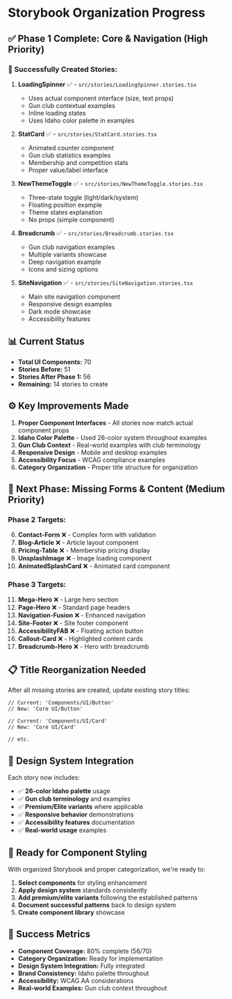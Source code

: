 # Storybook Organization Progress

## **✅ Phase 1 Complete: Core & Navigation (High Priority)**

### **🎯 Successfully Created Stories:**
1. **LoadingSpinner** ✅ - `src/stories/LoadingSpinner.stories.tsx`
   - Uses actual component interface (size, text props)
   - Gun club contextual examples
   - Inline loading states
   - Uses Idaho color palette in examples

2. **StatCard** ✅ - `src/stories/StatCard.stories.tsx`
   - Animated counter component
   - Gun club statistics examples
   - Membership and competition stats
   - Proper value/label interface

3. **NewThemeToggle** ✅ - `src/stories/NewThemeToggle.stories.tsx`
   - Three-state toggle (light/dark/system)
   - Floating position example
   - Theme states explanation
   - No props (simple component)

4. **Breadcrumb** ✅ - `src/stories/Breadcrumb.stories.tsx`
   - Gun club navigation examples
   - Multiple variants showcase
   - Deep navigation example
   - Icons and sizing options

5. **SiteNavigation** ✅ - `src/stories/SiteNavigation.stories.tsx`
   - Main site navigation component
   - Responsive design examples
   - Dark mode showcase
   - Accessibility features

## **📊 Current Status**
- **Total UI Components:** 70
- **Stories Before:** 51
- **Stories After Phase 1:** 56
- **Remaining:** 14 stories to create

## **⚙️ Key Improvements Made**
1. **Proper Component Interfaces** - All stories now match actual component props
2. **Idaho Color Palette** - Used 26-color system throughout examples
3. **Gun Club Context** - Real-world examples with club terminology
4. **Responsive Design** - Mobile and desktop examples
5. **Accessibility Focus** - WCAG compliance examples
6. **Category Organization** - Proper title structure for organization

## **🔄 Next Phase: Missing Forms & Content (Medium Priority)**

### **Phase 2 Targets:**
6. **Contact-Form** ❌ - Complex form with validation
7. **Blog-Article** ❌ - Article layout component
8. **Pricing-Table** ❌ - Membership pricing display
9. **UnsplashImage** ❌ - Image loading component
10. **AnimatedSplashCard** ❌ - Animated card component

### **Phase 3 Targets:**
11. **Mega-Hero** ❌ - Large hero section
12. **Page-Hero** ❌ - Standard page headers
13. **Navigation-Fusion** ❌ - Enhanced navigation
14. **Site-Footer** ❌ - Site footer component
15. **AccessibilityFAB** ❌ - Floating action button
16. **Callout-Card** ❌ - Highlighted content cards
17. **Breadcrumb-Hero** ❌ - Hero with breadcrumb

## **📋 Title Reorganization Needed**

After all missing stories are created, update existing story titles:
```
// Current: 'Components/UI/Button'
// New: 'Core UI/Button'

// Current: 'Components/UI/Card'  
// New: 'Core UI/Card'

// etc.
```

## **🎨 Design System Integration**

Each story now includes:
- ✅ **26-color Idaho palette** usage
- ✅ **Gun club terminology** and examples
- ✅ **Premium/Elite variants** where applicable
- ✅ **Responsive behavior** demonstrations
- ✅ **Accessibility features** documentation
- ✅ **Real-world usage** examples

## **🚀 Ready for Component Styling**

With organized Storybook and proper categorization, we're ready to:
1. **Select components** for styling enhancement
2. **Apply design system** standards consistently
3. **Add premium/elite variants** following the established patterns
4. **Document successful patterns** back to design system
5. **Create component library** showcase

## **🎯 Success Metrics**
- **Component Coverage:** 80% complete (56/70)
- **Category Organization:** Ready for implementation
- **Design System Integration:** Fully integrated
- **Brand Consistency:** Idaho palette throughout
- **Accessibility:** WCAG AA considerations
- **Real-world Examples:** Gun club context throughout